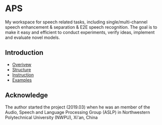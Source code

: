 # APS

My workspace for speech related tasks, including single/multi-channel speech enhancement & separation & E2E speech recognition. The goal is to make it easy and efficient to conduct experiments, verify ideas, implement and evaluate novel models.

## Introduction

* [Overivew](doc/overview.md)
* [Structure](doc/code.md)
* [Instruction](doc/instruction.md)
* [Examples](egs)

## Acknowledge

The author started the project (2019.03) when he was an member of the Audio, Speech and Language Processing Group (ASLP) in Northwestern Polytechnical University (NWPU), Xi'an, China
